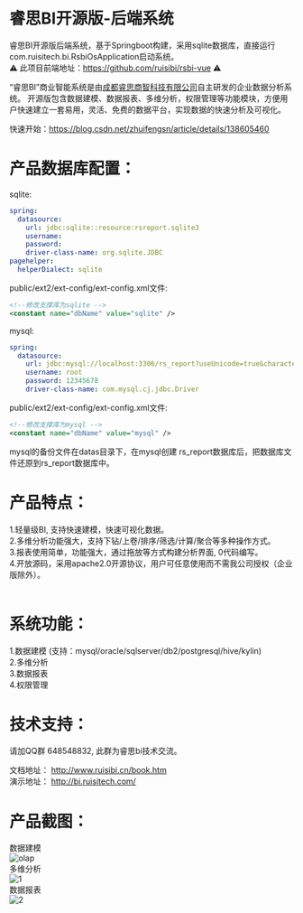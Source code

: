 # 睿思BI开源版-后端系统
睿思BI开源版后端系统，基于Springboot构建，采用sqlite数据库，直接运行com.ruisitech.bi.RsbiOsApplication启动系统。<br/>
⚠️ 此项目前端地址：https://github.com/ruisibi/rsbi-vue ⚠️<br/>

“睿思BI”商业智能系统是由[成都睿思商智科技有限公司](https://www.ruisitech.com)自主研发的企业数据分析系统。 开源版包含数据建模、数据报表、多维分析，权限管理等功能模块，方便用户快速建立一套易用，灵活、免费的数据平台，实现数据的快速分析及可视化。 <br>

 快速开始：https://blog.csdn.net/zhuifengsn/article/details/138605460 <br>

# 产品数据库配置：<br>
sqlite:
```yaml
spring:
  datasource:
    url: jdbc:sqlite::resource:rsreport.sqlite3
    username:
    password:
    driver-class-name: org.sqlite.JDBC
pagehelper:
  helperDialect: sqlite
```
public/ext2/ext-config/ext-config.xml文件:
```xml
<!--修改支撑库为sqlite -->
<constant name="dbName" value="sqlite" />
```
mysql:

```yaml
spring:
  datasource:
    url: jdbc:mysql://localhost:3306/rs_report?useUnicode=true&characterEncoding=utf-8&allowMultiQueries=true&serverTimezone=GMT%2B8
    username: root
    password: 12345678
    driver-class-name: com.mysql.cj.jdbc.Driver
```
public/ext2/ext-config/ext-config.xml文件:
```xml
<!--修改支撑库为mysql -->
<constant name="dbName" value="mysql" />
```
mysql的备份文件在datas目录下，在mysql创建 rs_report数据库后，把数据库文件还原到rs_report数据库中。

# 产品特点：<br>
1.轻量级BI, 支持快速建模，快速可视化数据。 <br> 
2.多维分析功能强大，支持下钻/上卷/排序/筛选/计算/聚合等多种操作方式。<br>
3.报表使用简单，功能强大，通过拖放等方式构建分析界面, 0代码编写。 <br>
4.开放源码，采用apache2.0开源协议，用户可任意使用而不需我公司授权（企业版除外）。<br>
  
# 系统功能：<br>
1.数据建模 (支持：mysql/oracle/sqlserver/db2/postgresql/hive/kylin) <br>
2.多维分析 <br>
3.数据报表 <br>
4.权限管理  <br>

# 技术支持：<br/>
请加QQ群 648548832, 此群为睿思bi技术交流。<br/>
<p/>

文档地址： http://www.ruisibi.cn/book.htm <br/>
演示地址： http://bi.ruisitech.com/  <br/>
<p/>

# 产品截图：<br/>
数据建模<br/>
![olap](https://www.ruisitech.com/img/kybpic0.jpg?v4)  <br/>
多维分析<br/>
![1](https://www.ruisitech.com/img/kybpic1.jpg?v5)  <br/>
数据报表<br/>
![2](https://www.ruisitech.com/img/kybpic2.jpg?v3)  <br/>

